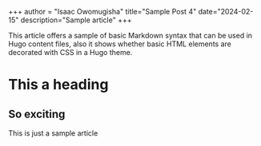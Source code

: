 +++ 
author = "Isaac Owomugisha" 
title="Sample Post 4" 
date="2024-02-15" 
description="Sample article"
+++

This article offers a sample of basic Markdown syntax that can be used in Hugo content files, also it shows whether basic HTML elements are decorated with CSS in a Hugo theme.

# This a heading
## So exciting
This is just a sample article
